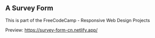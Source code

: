 ## A Survey Form

This is part of the FreeCodeCamp - Responsive Web Design Projects

Preview: https://survey-form-cn.netlify.app/
